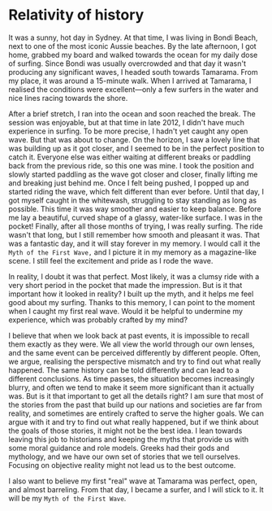# Relativity of history

It was a sunny, hot day in Sydney. At that time, I was living in Bondi Beach, next to one of the most iconic Aussie beaches. By the late afternoon, I got home, grabbed my board and walked towards the ocean for my daily dose of surfing. Since Bondi was usually overcrowded and that day it wasn't producing any significant waves, I headed south towards Tamarama. From my place, it was around a 15-minute walk. When I arrived at Tamarama, I realised the conditions were excellent—only a few surfers in the water and nice lines racing towards the shore.

After a brief stretch, I ran into the ocean and soon reached the break. The session was enjoyable, but at that time in late 2012, I didn't have much experience in surfing. To be more precise, I hadn't yet caught any open wave. But that was about to change. On the horizon, I saw a lovely line that was building up as it got closer, and I seemed to be in the perfect position to catch it. Everyone else was either waiting at different breaks or paddling back from the previous ride, so this one was mine. I took the position and slowly started paddling as the wave got closer and closer, finally lifting me and breaking just behind me. Once I felt being pushed, I popped up and started riding the wave, which felt different than ever before. Until that day, I got myself caught in the whitewash, struggling to stay standing as long as possible. This time it was way smoother and easier to keep balance. Before me lay a beautiful, curved shape of a glassy, water-like surface. I was in the pocket!
Finally, after all those months of trying, I was really surfing. The ride wasn't that long, but I still remember how smooth and pleasant it was. That was a fantastic day, and it will stay forever in my memory. I would call it the `Myth of the First Wave,` and I picture it in my memory as a magazine-like scene. I still feel the excitement and pride as I rode the wave.

In reality, I doubt it was that perfect. Most likely, it was a clumsy ride with a very short period in the pocket that made the impression. But is it that important how it looked in reality? I built up the myth, and it helps me feel good about my surfing. Thanks to this memory, I can point to the moment when I caught my first real wave. Would it be helpful to undermine my experience, which was probably crafted by my mind?

I believe that when we look back at past events, it is impossible to recall them exactly as they were. We all view the world through our own lenses, and the same event can be perceived differently by different people. Often, we argue, realising the perspective mismatch and try to find out what really happened. The same history can be told differently and can lead to a different conclusions. As time passes, the situation becomes increasingly blurry, and often we tend to make it seem more significant than it actually was. But is it that important to get all the details right? I am sure that most of the stories from the past that build up our nations and societies are far from reality, and sometimes are entirely crafted to serve the higher goals. We can argue with it and try to find out what really happened, but if we think about the goals of those stories, it might not be the best idea. I lean towards leaving this job to historians and keeping the myths that provide us with some moral guidance and role models. Greeks had their gods and mythology, and we have our own set of stories that we tell ourselves. Focusing on objective reality might not lead us to the best outcome.

I also want to believe my first "real" wave at Tamarama was perfect, open, and almost barreling. From that day, I became a surfer, and I will stick to it. It will be my `Myth of the First Wave`.
